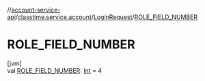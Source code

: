 //[account-service-api](../../../index.md)/[classtime.service.account](../index.md)/[LoginRequest](index.md)/[ROLE_FIELD_NUMBER](-r-o-l-e_-f-i-e-l-d_-n-u-m-b-e-r.md)

# ROLE_FIELD_NUMBER

[jvm]\
val [ROLE_FIELD_NUMBER](-r-o-l-e_-f-i-e-l-d_-n-u-m-b-e-r.md): [Int](https://kotlinlang.org/api/latest/jvm/stdlib/kotlin/-int/index.html) = 4

